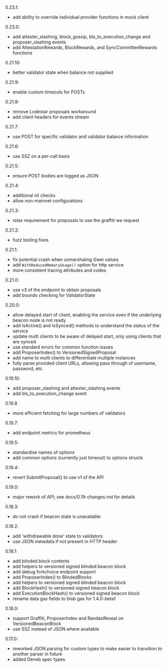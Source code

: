 0.23.1:
  - add ability to override individual provider functions in mock client

0.23.0:
  - add attester_slashing, block_gossip, bls_to_execution_change and proposer_slashing events
  - add AttestationRewards, BlockRewards, and SyncCommitteeRewards functions

0.21.10:
  - better validator state when balance not supplied

0.21.9:
  - enable custom timeouts for POSTs

0.21.8:
  - remove Lodestar proposals workaround
  - add client headers for events stream

0.21.7:
  - use POST for specific validator and validator balance information

0.21.6:
  - use SSZ on a per-call basis

0.21.5:
  - ensure POST bodies are logged as JSON

0.21.4:
  - additional nil checks
  - allow non-mainnet configurations

0.21.3:
  - relax requirement for proposals to use the graffiti we request

0.21.2:
  - fuzz testing fixes

0.21.1:
  - fix potential crash when unmarshaling Gwei values
  - add `WithReducedMemoryUsage()` option for http service
  - more consistent tracing attributes and codes

0.21.0:
  - use v3 of the endpoint to obtain proposals
  - add bounds checking for ValidatorState

0.20.0:
  - allow delayed start of client, enabling the service even if the underlying beacon node is not ready
  - add IsActive() and IsSynced() methods to understand the status of the service
  - update multi clients to be aware of delayed start, only using clients that are synced
  - use standard errors for common function issues
  - add ProposerIndex() to VersionedSignedProposal
  - add name to multi clients to differentiate multiple instances
  - fully parse provided client URLs, allowing pass through of username, password, etc.

0.19.10:
  - add proposer_slashing and attester_slashing events
  - add bls_to_execution_change event

0.19.8
  - more efficient fetching for large numbers of validators

0.19.7:
  - add endpoint metrics for prometheus

0.19.5:
  - standardise names of options
  - add common options (currently just timeout) to options structs

0.19.4:
  - revert SubmitProposal() to use v1 of the API

0.19.0:
  - major rework of API; see docs/0.19-changes.md for details

0.18.3:
  - do not crash if beacon state is unavailable

0.18.2:
  - add 'withdrawable done' state to validators
  - use JSON metadata if not present in HTTP header

0.18.1:
  - add blinded block contents
  - add helpers to versioned signed blinded beacon block
  - add debug forkchoice endpoint support
  - add ProposerIndex() to BlindedBlocks
  - add helpers to versioned signed blinded beacon block
  - add BlockHash() to versioned signed beacon block
  - add ExecutionBlockHash() to versioned signed beacon block
  - rename data gas fields to blob gas for 1.4.0-beta1
 
0.18.0:
  - support Graffiti, ProposerIndex and RandaoReveal on VersionedBeaconBlock
  - use SSZ instead of JSON where available

0.17.0:
  - reworked JSON parsing for custom types to make easier to transition to another parser in future
  - added Deneb spec types
